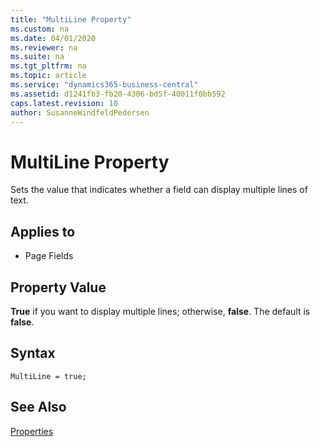 ```yaml
---
title: "MultiLine Property"
ms.custom: na
ms.date: 04/01/2020
ms.reviewer: na
ms.suite: na
ms.tgt_pltfrm: na
ms.topic: article
ms.service: "dynamics365-business-central"
ms.assetid: d1241fb3-fb20-4306-bd5f-40011f0bb592
caps.latest.revision: 10
author: SusanneWindfeldPedersen
---
```


 

# MultiLine Property
Sets the value that indicates whether a field can display multiple lines of text.  
  
## Applies to  
  
-   Page Fields  
  
## Property Value  
 **True** if you want to display multiple lines; otherwise, **false**. The default is **false**.  

## Syntax
```
MultiLine = true;
```
  
## See Also  
 [Properties](devenv-properties.md)